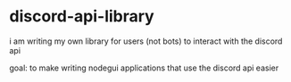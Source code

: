 # discord-api-library

i am writing my own library for users (not bots) to interact with the discord api

goal: to make writing nodegui applications that use the discord api easier
